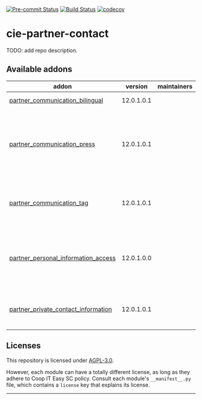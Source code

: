 
<!-- /!\ Non OCA Context : Set here the badge of your runbot / runboat instance. -->
[![Pre-commit Status](https://github.com/coopiteasy/cie-partner-contact/actions/workflows/pre-commit.yml/badge.svg?branch=12.0)](https://github.com/coopiteasy/cie-partner-contact/actions/workflows/pre-commit.yml?query=branch%3A12.0)
[![Build Status](https://github.com/coopiteasy/cie-partner-contact/actions/workflows/test.yml/badge.svg?branch=12.0)](https://github.com/coopiteasy/cie-partner-contact/actions/workflows/test.yml?query=branch%3A12.0)
[![codecov](https://codecov.io/gh/coopiteasy/cie-partner-contact/branch/12.0/graph/badge.svg)](https://codecov.io/gh/coopiteasy/cie-partner-contact)
<!-- /!\ Non OCA Context : Set here the badge of your translation instance. -->

<!-- /!\ do not modify above this line -->

# cie-partner-contact

TODO: add repo description.

<!-- /!\ do not modify below this line -->

<!-- prettier-ignore-start -->

[//]: # (addons)

Available addons
----------------
addon | version | maintainers | summary
--- | --- | --- | ---
[partner_communication_bilingual](partner_communication_bilingual/) | 12.0.1.0.1 |  | Add bilingual field to partner
[partner_communication_press](partner_communication_press/) | 12.0.1.0.1 |  | Add information in your contacts to know if you need to send advertising to your contacts and which type of advertising.
[partner_communication_tag](partner_communication_tag/) | 12.0.1.0.1 |  | Let you add tags to a contact to manage your communication strategies.
[partner_personal_information_access](partner_personal_information_access/) | 12.0.1.0.0 |  | This module restricts access to personal fields to users of group 'Access to Private Addresses'.
[partner_private_contact_information](partner_private_contact_information/) | 12.0.1.0.1 |  | Add a VIP status and private address fields to contacts

[//]: # (end addons)

<!-- prettier-ignore-end -->

## Licenses

This repository is licensed under [AGPL-3.0](LICENSE).

However, each module can have a totally different license, as long as they adhere to Coop IT Easy SC
policy. Consult each module's `__manifest__.py` file, which contains a `license` key
that explains its license.

----
<!-- /!\ Non OCA Context : Set here the full description of your organization. -->
